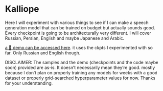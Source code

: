 # Kalliope

Here I will experiment with various things to see if I can make a speech generation model that can be trained on budget but actually sounds good. <br>
Every checkpoint is going to be architecturally very different. I will cover Russian, Persian, English and maybe Japanese and Arabic.

[a 🤗 demo can be accessed here](https://huggingface.co/spaces/Respair/Darya). it uses the ckpts I experimented with so far. 
Only Russian and English though.

DISCLAIMER: The samples and the demo (checkpoints and the code maybe soon) provided are as-is. It doesn’t necessarily mean they’re good. mostly because I don’t plan on properly training any models for weeks with a good dataset or properly grid-searched hyperparameter values for now. Thanks for your understanding.
